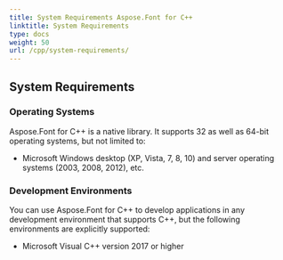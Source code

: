 ```yaml
---
title: System Requirements Aspose.Font for C++
linktitle: System Requirements
type: docs
weight: 50
url: /cpp/system-requirements/
---
```


## **System Requirements**
### **Operating Systems**
Aspose.Font for C++ is a native library. It supports 32 as well as 64-bit operating systems, but not limited to:

- Microsoft Windows desktop (XP, Vista, 7, 8, 10) and server operating systems (2003, 2008, 2012), etc.
### **Development Environments**
You can use Aspose.Font for C++ to develop applications in any development environment that supports C++, but the following environments are explicitly supported:

- Microsoft Visual C++ version 2017 or higher
